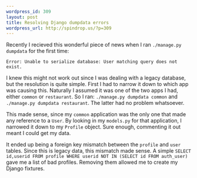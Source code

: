 ```yaml
--- 
wordpress_id: 309
layout: post
title: Resolving Django dumpdata errors
wordpress_url: http://spindrop.us/?p=309
---
```

Recently I recieved this wonderful piece of news when I ran `./manage.py dumpdata` for the first time:

	Error: Unable to serialize database: User matching query does not exist.

I knew this might not work out since I was dealing with a legacy database, but the resolution is quite simple.  First I had to narrow it down to which app was causing this.  Naturally I assumed it was one of the two apps I had, either `common` or `restaurant`.  So I ran: `./manage.py dumpdata common` and `./manage.py dumpdata restaurant`.  The latter had no problem whatsoever.

This made sense, since my `common` application was the only one that made any reference to a `User`.  By looking in my `models.py` for that application, I narrowed it down to my `Profile` object.  Sure enough, commenting it out meant I could get my data.

It ended up being a foreign key mismatch between the `profile` and `user` tables.  Since this is legacy data, this mismatch made sense.  A simple `SELECT id,userid FROM profile WHERE userid NOT IN (SELECT id FROM auth_user)` gave me a list of bad profiles.  Removing them allowed me to create my Django fixtures.
